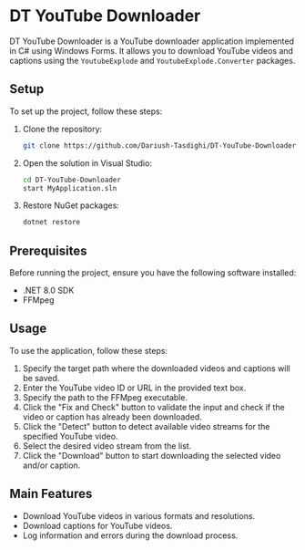 # DT YouTube Downloader

DT YouTube Downloader is a YouTube downloader application implemented in C# using Windows Forms. It allows you to download YouTube videos and captions using the `YoutubeExplode` and `YoutubeExplode.Converter` packages.

## Setup

To set up the project, follow these steps:

1. Clone the repository:
   ```sh
   git clone https://github.com/Dariush-Tasdighi/DT-YouTube-Downloader.git
   ```

2. Open the solution in Visual Studio:
   ```sh
   cd DT-YouTube-Downloader
   start MyApplication.sln
   ```

3. Restore NuGet packages:
   ```sh
   dotnet restore
   ```

## Prerequisites

Before running the project, ensure you have the following software installed:

- .NET 8.0 SDK
- FFMpeg

## Usage

To use the application, follow these steps:

1. Specify the target path where the downloaded videos and captions will be saved.
2. Enter the YouTube video ID or URL in the provided text box.
3. Specify the path to the FFMpeg executable.
4. Click the "Fix and Check" button to validate the input and check if the video or caption has already been downloaded.
5. Click the "Detect" button to detect available video streams for the specified YouTube video.
6. Select the desired video stream from the list.
7. Click the "Download" button to start downloading the selected video and/or caption.

## Main Features

- Download YouTube videos in various formats and resolutions.
- Download captions for YouTube videos.
- Log information and errors during the download process.
